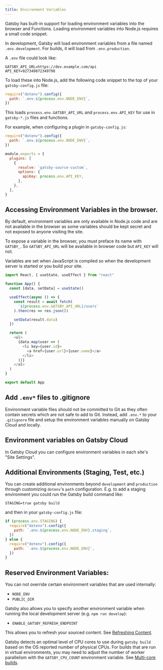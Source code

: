 ```yaml
---
title: Environment Variables
---
```


Gatsby has built-in support for loading environment variables into the browser and Functions.
Loading environment variables into Node.js requires a small code snippet.

In development, Gatsby will load environment variables from a file named `.env.development`.
For builds, it will load from `.env.production`.

A `.env` file could look like:

```text:title=.env.development
GATSBY_API_URL=https://dev.example.com/api
API_KEY=927349872349798
```

To load these into Node.js, add the following code snippet to the top of your `gatsby-config.js` file:

```javascript:title=gatsby-config.js
require("dotenv").config({
  path: `.env.${process.env.NODE_ENV}`,
})
```

This loads `process.env.GATSBY_API_URL` and `process.env.API_KEY` for use in `gatsby-*.js` files and functions.

For example, when configuring a plugin in `gatsby-config.js`:

```javascript:title=gatsby-config.js
require("dotenv").config({
  path: `.env.${process.env.NODE_ENV}`,
})

module.exports = {
  plugins: [
    {
      resolve: `gatsby-source-custom`,
      options: {
        apiKey: process.env.API_KEY,
      },
    },
  ],
}
```

## Accessing Environment Variables in the browser.

By default, environment variables are only available in Node.js code and are not available in the browser as some
variables should be kept secret and not exposed to anyone visiting the site.

To expose a variable in the browser, you must preface its name with `GATSBY_`. So `GATSBY_API_URL` will be available in
browser code but `API_KEY` will not.

Variables are set when JavaScript is compiled so when the development server is started
or you build your site.

```javascript:title=src/pages/index.js
import React, { useState, useEffect } from "react"

function App() {
  const [data, setData] = useState()

  useEffect(async () => {
    const result = await fetch(
      `${process.env.GATSBY_API_URL}/users`
    ).then(res => res.json())

    setData(result.data)
  })

  return (
    <ul>
      {data.map(user => (
        <li key={user.id}>
          <a href={user.url}>{user.name}</a>
        </li>
      ))}
    </ul>
  )
}

export default App
```

## Add `.env*` files to .gitignore

Environment variable files should not be committed to Git as they often contain secrets
which are not safe to add to Git. Instead, add `.env.*` to your `.gitignore` file and
setup the environment variables manually on Gatsby Cloud and locally.

## Environment variables on Gatsby Cloud

In Gatsby Cloud you can configure environment variables in each site's "Site Settings".

## Additional Environments (Staging, Test, etc.)

You can create additional environments beyond `development` and `production` through
customizing `dotenv`'s `path` configuration. E.g. to add a staging environment you could
run the Gatsby build command like:

`STAGING=true gatsby build`

and then in your `gatsby-config.js` file:

```javascript:title=gatsby-config.js
if (process.env.STAGING) {
  require("dotenv").config({
    path: `.env.${process.env.NODE_ENV}.staging`,
  })
} else {
  require("dotenv").config({
    path: `.env.${process.env.NODE_ENV}`,
  })
}
```

## Reserved Environment Variables:

You can not override certain environment variables that are used internally:

- `NODE_ENV`
- `PUBLIC_DIR`

Gatsby also allows you to specify another environment variable when running the
local development server (e.g. `npm run develop`):

- `ENABLE_GATSBY_REFRESH_ENDPOINT`

This allows you to refresh your sourced content. See [Refreshing Content](/docs/refreshing-content/).

Gatsby detects an optimal level of CPU cores to use during `gatsby build` based
on the OS reported number of physical CPUs. For builds that are run in virtual
environments, you may need to adjust the number of worker parallelism with the
`GATSBY_CPU_COUNT` environment variable. See [Multi-core
builds](/docs/multi-core-builds/).
